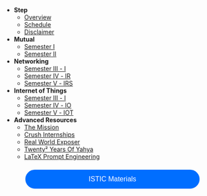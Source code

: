 
- **Step** 
  - [Overview](overview.md)
  - [Schedule](schedule/degree.md)
  - [Disclaimer](schedule/disclaimer.md)
- **Mutual**
  - [Semester Ⅰ](Semester1/1.md )
  - [Semester Ⅱ](Semester2/2.md)
- **Networking** 
  - [Semester Ⅲ - I](Semester3-IRS/3.md)
  - [Semester Ⅳ - IR](Semester4-IRS/4.md)
  - [Semester Ⅴ - IRS](Semester5-IRS/5.md)
- **Internet of Things**
  - [Semester Ⅲ - I](Semester3-IOT/3.md)
  - [Semester Ⅳ - IO](Semester4-IOT/4.md)
  - [Semester Ⅴ - IOT](Semester5-IOT/5.md)
- **Advanced Resources**
  - [The Mission](https://yaya2devops.github.io/isticore/)
  - [Crush Internships](intern.md)
  - [Real World Exposer](pfe.md)
  - [Twenty² Years Of Yahya](lifeline.md)  
  - [LaTeX Prompt Engineering](learntex.md)

<form action="https://istic.computer-engineering.tech/#/ISTIC_Materials" target="_blank">
    <input type="submit" value="ISTIC Materials" 
           style="cursor: pointer;
                  font-size: 16px;
                  font-weight: 400;
                  margin-top:8px;
                  margin-left:10%;
                  padding:9px;
                  background-color:rgba(0,110,255);
                  border:4px solid #006eff;
                  border-radius:25rem;
                  color: #FFFFFF;
                  display:inline-block;
                  text-align:center;
                  text-decoration:none;
                  width:80%;
      "/>
</form>
